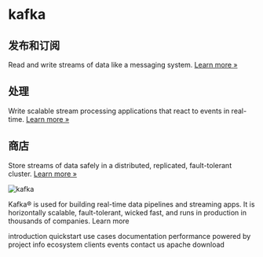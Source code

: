 # kafka

## 发布和订阅

Read and write streams of data like a messaging system.
[Learn more »]()

## 处理

Write scalable stream processing applications that react to events in real-time.
[Learn more »]()

## 商店

Store streams of data safely in a distributed, replicated, fault-tolerant cluster.
[Learn more »]()

![kafka](http://kafka.apache.org/images/kafka_diagram.png)

Kafka® is used for building real-time data pipelines and streaming apps. It is horizontally scalable, fault-tolerant, wicked fast, and runs in production in thousands of companies.
Learn more


introduction
quickstart
use cases
documentation
performance
powered by
project info
ecosystem
clients
events
contact us
apache
download